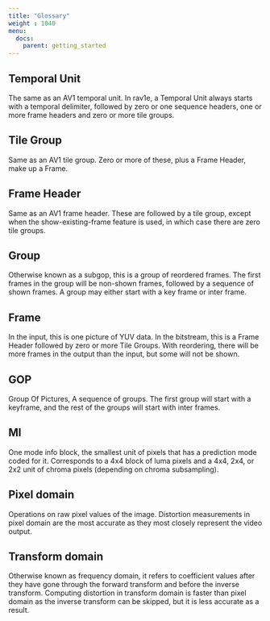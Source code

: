 ```yaml
---
title: "Glossary"
weight : 1040
menu:
  docs:
    parent: getting_started
---
```

Temporal Unit
---------------
The same as an AV1 temporal unit. In rav1e, a Temporal Unit always starts with a temporal delimiter, followed by zero or one sequence headers, one or more frame headers and zero or more tile groups.

Tile Group
-----------
Same as an AV1 tile group. Zero or more of these, plus a Frame Header, make up a Frame.

Frame Header
--------------
Same as an AV1 frame header. These are followed by a tile group, except when the show-existing-frame feature is used, in which case there are zero tile groups.

Group
------
Otherwise known as a subgop, this is a group of reordered frames. The first frames in the group will be non-shown frames, followed by a sequence of shown frames.  A group may either start with a key frame or inter frame.

Frame
------
In the input, this is one picture of YUV data.
In the bitstream, this is a Frame Header followed by zero or more Tile Groups.
With reordering, there will be more frames in the output than the input, but some will not be shown.
  
GOP
--------
Group Of Pictures, A sequence of groups. The first group will start with a keyframe, and the rest of the groups will start with inter frames.

MI
--
One mode info block, the smallest unit of pixels that has a prediction mode coded for it. Corresponds to a 4x4 block of luma pixels and a 4x4, 2x4, or 2x2 unit of chroma pixels (depending on chroma subsampling).

Pixel domain
--------------
Operations on raw pixel values of the image. Distortion measurements in pixel domain are the most accurate as they most closely represent the video output.

Transform domain
------------------
Otherwise known as frequency domain, it refers to coefficient values after they have gone through the forward transform and before the inverse transform. Computing distortion in transform domain is faster than pixel domain as the inverse transform can be skipped, but it is less accurate as a result.